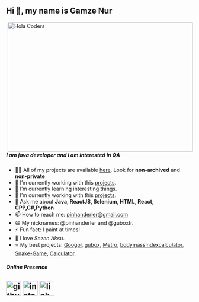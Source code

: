 ## Hi 👋, my name is Gamze Nur

<img align="right" src="https://github.com/pinhanderler
/pinhanderler
/blob/main/developer.gif" alt="Hola Coders" width="500" height="350"/> 

##### I am java developer and i am interested in QA 


- 👨‍💻 All of my projects are available [here](https://github.com/pinhanderler?tab=repositories). Look for **non-archived** and **non-private**
- 🔭 I’m currently working with this [projects](https://github.com/GuboxTR/Googol).
- 🌱 I’m currently learning interesting things.
- 🔭 I’m currently working with this [projects](https://github.com/GuboxTR/Googol).
- 💬 Ask me about **Java, ReactJS, Selenium, HTML, React, CPP,C#,Python**
- 📫 How to reach me: pinhanderler@gmail.com
- 😄 My nicknames: @pinhanderler and @guboxtr.
- ⚡ Fun fact: I paint at times!
- 🎵 I love _Sezen Aksu_.
- ⭐ My best projects: [Googol](https://github.com/pinhanderler/Googol), [gubox](https://github.com/pinhanderler/gubox), [Metro](https://github.com/pinhanderler/Metro), [bodymassindexcalculator](https://github.com/pinhanderler/body-mass-index-calculator), [Snake-Game](https://github.com/pinhanderler/SnakeGame), [Calculator](https://github.com/pinhanderler/CalculatorApp).


##### Online Presence
[<img src='https://cdn.jsdelivr.net/npm/simple-icons@3.0.1/icons/github.svg' alt='github' height='40'>](https://github.com/pinhanderler
)  [<img src='https://cdn.jsdelivr.net/npm/simple-icons@3.0.1/icons/instagram.svg' alt='instagram' height='40'>](https://www.instagram.com/pinhanderler
)  [<img src='https://cdn.jsdelivr.net/npm/simple-icons@3.0.1/icons/linkedin.svg' alt='linkedin' height='40'>]([https://www.instagram.com/guboxtr]([https://www.linkedin.com/in/gamzenuruzunlu/](https://www.linkedin.com/in/gamzenuruzunlu/))
)
---

